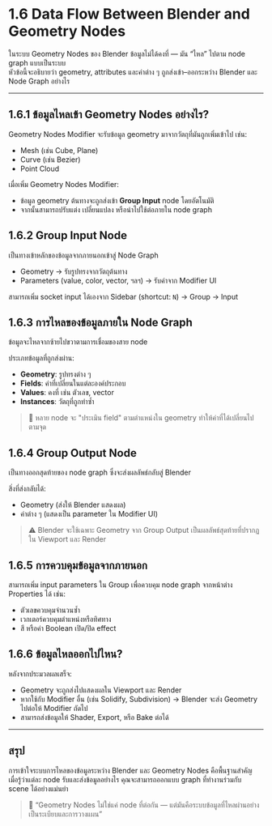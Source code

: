 # 1.6 Data Flow Between Blender and Geometry Nodes

ในระบบ Geometry Nodes ของ Blender ข้อมูลไม่ได้คงที่ — มัน “ไหล” ไปตาม node graph แบบเป็นระบบ  
หัวข้อนี้จะอธิบายว่า geometry, attributes และค่าต่าง ๆ ถูกส่งเข้า–ออกระหว่าง Blender และ Node Graph อย่างไร

---

## 1.6.1 ข้อมูลไหลเข้า Geometry Nodes อย่างไร?

Geometry Nodes Modifier จะรับข้อมูล geometry มาจากวัตถุที่มันถูกเพิ่มเข้าไป เช่น:
- Mesh (เช่น Cube, Plane)
- Curve (เช่น Bezier)
- Point Cloud

เมื่อเพิ่ม Geometry Nodes Modifier:
- ข้อมูล geometry ต้นทางจะถูกส่งเข้า **Group Input** node โดยอัตโนมัติ
- จากนั้นสามารถปรับแต่ง เปลี่ยนแปลง หรือนำไปใช้ต่อภายใน node graph

## 1.6.2 Group Input Node

เป็นทางเข้าหลักของข้อมูลจากภายนอกเข้าสู่ Node Graph
- Geometry → รับรูปทรงจากวัตถุต้นทาง
- Parameters (value, color, vector, ฯลฯ) → รับค่าจาก Modifier UI

สามารถเพิ่ม socket input ได้เองจาก Sidebar (shortcut: `N`) → Group → Input

## 1.6.3 การไหลของข้อมูลภายใน Node Graph

ข้อมูลจะไหลจากซ้ายไปขวาตามการเชื่อมของสาย node

ประเภทข้อมูลที่ถูกส่งผ่าน:
- **Geometry**: รูปทรงต่าง ๆ
- **Fields**: ค่าที่เปลี่ยนในแต่ละองค์ประกอบ
- **Values**: คงที่ เช่น ตัวเลข, vector
- **Instances**: วัตถุที่ถูกทำซ้ำ

> 🔁 หลาย node จะ "ประเมิน field" ตามตำแหน่งใน geometry ทำให้ค่าที่ได้เปลี่ยนไปตามจุด

## 1.6.4 Group Output Node

เป็นทางออกสุดท้ายของ node graph ซึ่งจะส่งผลลัพธ์กลับสู่ Blender

สิ่งที่ส่งกลับได้:
- Geometry (ส่งให้ Blender แสดงผล)
- ค่าต่าง ๆ (แสดงเป็น parameter ใน Modifier UI)

> ⚠️ Blender จะใช้เฉพาะ Geometry จาก Group Output เป็นผลลัพธ์สุดท้ายที่ปรากฏใน Viewport และ Render

## 1.6.5 การควบคุมข้อมูลจากภายนอก

สามารถเพิ่ม input parameters ใน Group เพื่อควบคุม node graph จากหน้าต่าง Properties ได้ เช่น:
- ตัวเลขควบคุมจำนวนซ้ำ
- เวกเตอร์ควบคุมตำแหน่งหรือทิศทาง
- สี หรือค่า Boolean เปิด/ปิด effect

## 1.6.6 ข้อมูลไหลออกไปไหน?

หลังจากประมวลผลเสร็จ:
- Geometry จะถูกส่งไปแสดงผลใน Viewport และ Render
- หากใช้กับ Modifier อื่น (เช่น Solidify, Subdivision) → Blender จะส่ง Geometry ไปต่อให้ Modifier ถัดไป
- สามารถส่งข้อมูลให้ Shader, Export, หรือ Bake ต่อได้

---

## สรุป

การเข้าใจระบบการไหลของข้อมูลระหว่าง Blender และ Geometry Nodes คือพื้นฐานสำคัญ  
เมื่อรู้ว่าแต่ละ node รับและส่งข้อมูลอย่างไร คุณจะสามารถออกแบบ graph ที่ทำงานร่วมกับ scene ได้อย่างแม่นยำ

> 🎯 “Geometry Nodes ไม่ใช่แค่ node ที่ต่อกัน — แต่มันคือระบบข้อมูลที่ไหลผ่านอย่างเป็นระเบียบและการวางแผน”
